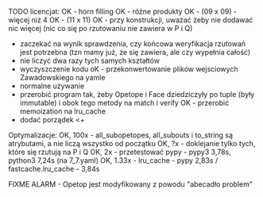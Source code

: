 TODO licencjat:
 OK - horn filling
 OK - różne produkty 
 OK  - (09 x 09) - więcej niż 4
 OK  - (11 x 11)
 OK - przy konstrukcji, uważać żeby nie dodawać nic więcej (nic co się po rzutowaniu nie zawiera w P i Q)
 - zaczekać na wynik sprawdzenia, czy końcowa weryfikacja rzutowań jest potrzebna (tzn mamy już, że się zawiera, ale czy wypełnia całość)
 - nie liczyć dwa razy tych samych kształtów
 - wyczyszczenie kodu
 oK - przekonwertowanie plików wejsciowych Zawadowskiego na yamle 
 - normalne używanie
 - przerobić program tak, żeby Opetope i Face dziedziczyły po tuple (były immutable) i obok tego metody na match i verify
 OK - przerobić memoization na lru_cache
 - dodać porządek <+
 

Optymalizacje:
 OK, 100x - all_subopetopes, all_subouts i to_string są atrybutami, a nie liczą wszystko od początku
 OK, ?x - doklejanie tylko tych, które się rzutują na P i Q
 OK, 2x - przetestować pypy - pypy3 3,78s, python3 7,24s (na 7_7.yaml)
 OK, 1.33x -  lru_cache - pypy 2,83s / fastcache.lru_cache - 3,84s


FIXME ALARM - Opetop jest modyfikowany z powodu "abecadło problem"